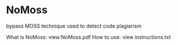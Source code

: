 # NoMoss
bypass MOSS technique used to detect code plagiarism

What is NoMoss: view:NoMoss.pdf
How to use: view instructions.txt
